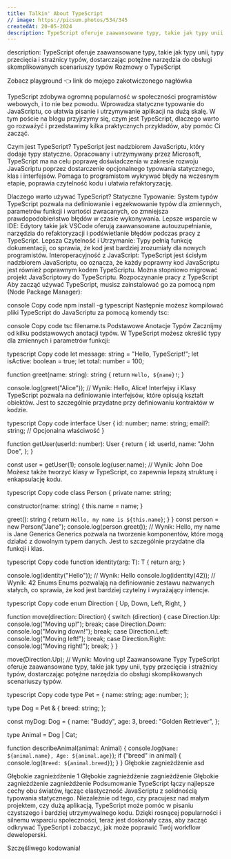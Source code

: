 ```yaml
---
title: Talkin' About TypeScript
// image: https://picsum.photos/534/345
createdAt: 20-05-2024
description: TypeScript oferuje zaawansowane typy, takie jak typy unii
---
```


description: TypeScript oferuje zaawansowane typy, takie jak typy unii, typy przecięcia i strażnicy typów, dostarczając potężne narzędzia do obsługi skomplikowanych scenariuszy typów
Rozmowy o TypeScript

Zobacz playground 👈
link do mojego zakotwiczonego nagłówka

TypeScript zdobywa ogromną popularność w społeczności programistów webowych, i to nie bez powodu. Wprowadza statyczne typowanie do JavaScriptu, co ułatwia pisanie i utrzymywanie aplikacji na dużą skalę. W tym poście na blogu przyjrzymy się, czym jest TypeScript, dlaczego warto go rozważyć i przedstawimy kilka praktycznych przykładów, aby pomóc Ci zacząć.

Czym jest TypeScript?
TypeScript jest nadzbiorem JavaScriptu, który dodaje typy statyczne. Opracowany i utrzymywany przez Microsoft, TypeScript ma na celu poprawę doświadczenia w zakresie rozwoju JavaScriptu poprzez dostarczenie opcjonalnego typowania statycznego, klas i interfejsów. Pomaga to programistom wykrywać błędy na wczesnym etapie, poprawia czytelność kodu i ułatwia refaktoryzację.

Dlaczego warto używać TypeScript?
Statyczne Typowanie: System typów TypeScript pozwala na definiowanie i egzekwowanie typów dla zmiennych, parametrów funkcji i wartości zwracanych, co zmniejsza prawdopodobieństwo błędów w czasie wykonywania.
Lepsze wsparcie w IDE: Edytory takie jak VSCode oferują zaawansowane autouzupełnianie, narzędzia do refaktoryzacji i podświetlanie błędów podczas pracy z TypeScript.
Lepsza Czytelność i Utrzymanie: Typy pełnią funkcję dokumentacji, co sprawia, że kod jest bardziej zrozumiały dla nowych programistów.
Interoperacyjność z JavaScript: TypeScript jest ścisłym nadzbiorem JavaScriptu, co oznacza, że każdy poprawny kod JavaScriptu jest również poprawnym kodem TypeScriptu. Można stopniowo migrować projekt JavaScriptowy do TypeScriptu.
Rozpoczynanie pracy z TypeScript
Aby zacząć używać TypeScript, musisz zainstalować go za pomocą npm (Node Package Manager):

console
Copy code
npm install -g typescript
Następnie możesz kompilować pliki TypeScript do JavaScriptu za pomocą komendy tsc:

console
Copy code
tsc filename.ts
Podstawowe Anotacje Typów
Zacznijmy od kilku podstawowych anotacji typów. W TypeScript możesz określić typy dla zmiennych i parametrów funkcji:

typescript
Copy code
let message: string = "Hello, TypeScript!";
let isActive: boolean = true;
let total: number = 100;

function greet(name: string): string {
return `Hello, ${name}!`;
}

console.log(greet("Alice")); // Wynik: Hello, Alice!
Interfejsy i Klasy
TypeScript pozwala na definiowanie interfejsów, które opisują kształt obiektów. Jest to szczególnie przydatne przy definiowaniu kontraktów w kodzie.

typescript
Copy code
interface User {
id: number;
name: string;
email?: string; // Opcjonalna właściwość
}

function getUser(userId: number): User {
return {
id: userId,
name: "John Doe",
};
}

const user = getUser(1);
console.log(user.name); // Wynik: John Doe
Możesz także tworzyć klasy w TypeScript, co zapewnia lepszą strukturę i enkapsulację kodu.

typescript
Copy code
class Person {
private name: string;

constructor(name: string) {
this.name = name;
}

greet(): string {
return `Hello, my name is ${this.name}`;
}
}
const person = new Person("Jane");
console.log(person.greet()); // Wynik: Hello, my name is Jane
Generics
Generics pozwala na tworzenie komponentów, które mogą działać z dowolnym typem danych. Jest to szczególnie przydatne dla funkcji i klas.

typescript
Copy code
function identity<T>(arg: T): T {
return arg;
}

console.log(identity<string>("Hello")); // Wynik: Hello
console.log(identity<number>(42)); // Wynik: 42
Enums
Enums pozwalają na definiowanie zestawu nazwanych stałych, co sprawia, że kod jest bardziej czytelny i wyrażający intencje.

typescript
Copy code
enum Direction {
Up,
Down,
Left,
Right,
}

function move(direction: Direction) {
switch (direction) {
case Direction.Up:
console.log("Moving up!");
break;
case Direction.Down:
console.log("Moving down!");
break;
case Direction.Left:
console.log("Moving left!");
break;
case Direction.Right:
console.log("Moving right!");
break;
}
}

move(Direction.Up); // Wynik: Moving up!
Zaawansowane Typy
TypeScript oferuje zaawansowane typy, takie jak typy unii, typy przecięcia i strażnicy typów, dostarczając potężne narzędzia do obsługi skomplikowanych scenariuszy typów.

typescript
Copy code
type Pet = {
name: string;
age: number;
};

type Dog = Pet & {
breed: string;
};

const myDog: Dog = {
name: "Buddy",
age: 3,
breed: "Golden Retriever",
};

type Animal = Dog | Cat;

function describeAnimal(animal: Animal) {
console.log(`Name: ${animal.name}, Age: ${animal.age}`);
if ("breed" in animal) {
console.log(`Breed: ${animal.breed}`);
}
}
Głębokie zagnieżdżenie
asd

Głębokie zagnieżdżenie 1
Głębokie zagnieżdżenie zagnieżdżenie
Głębokie zagnieżdżenie zagnieżdżenie
Podsumowanie
TypeScript łączy najlepsze cechy obu światów, łącząc elastyczność JavaScriptu z solidnością typowania statycznego. Niezależnie od tego, czy pracujesz nad małym projektem, czy dużą aplikacją, TypeScript może pomóc w pisaniu czystszego i bardziej utrzymywalnego kodu. Dzięki rosnącej popularności i silnemu wsparciu społeczności, teraz jest doskonały czas, aby zacząć odkrywać TypeScript i zobaczyć, jak może poprawić Twój workflow deweloperski.

Szczęśliwego kodowania!
